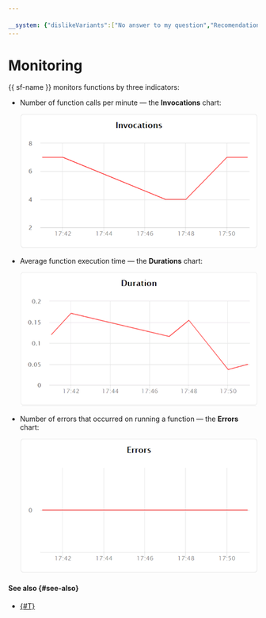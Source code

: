 ```yaml
---

__system: {"dislikeVariants":["No answer to my question","Recomendations didn't help","The content doesn't match title","Other"]}
---
```

# Monitoring

{{ sf-name }} monitors functions by three indicators:

- Number of function calls per minute — the **Invocations** chart:

    ![image](../../_assets/functions/invocations.png)

- Average function execution time — the **Durations** chart:

    ![image](../../_assets/functions/durations.png)

- Number of errors that occurred on running a function — the **Errors** chart:

    ![image](../../_assets/functions/errors.png)

#### See also {#see-also}

- [{#T}](../operations/function/function-monitoring.md)

